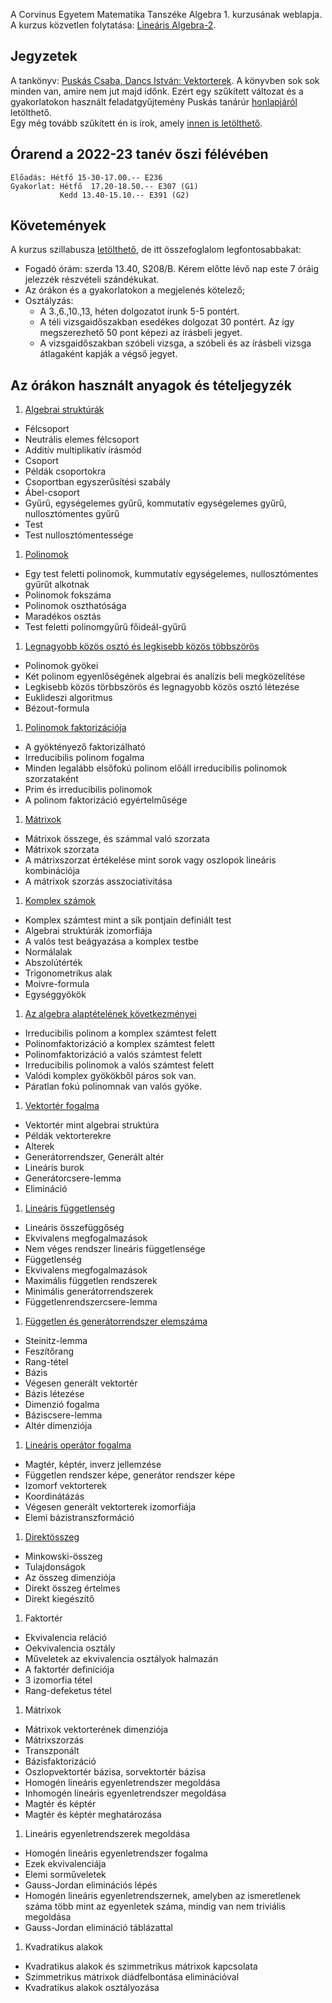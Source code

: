 A Corvinus Egyetem Matematika Tanszéke Algebra 1. kurzusának weblapja. 
A kurzus közvetlen folytatása: [Lineáris Algebra-2](/algebra-2).

## Jegyzetek
A tankönyv: [Puskás Csaba, Dancs István: Vektorterek](http://hunteka.uni-corvinus.hu/record/-/record/BCEKK379187).
A könyvben sok sok minden van, amire nem jut majd időnk. 
Ezért egy szűkített változat és a gyakorlatokon használt feladatgyűjtemény Puskás tanárúr [honlapjáról](http://web.uni-corvinus.hu/puskas) letölthető.\
Egy még tovább szűkített én is írok, amely [innen is letölthető](/linearalgebra).

## Órarend a 2022-23 tanév őszi félévében
    Előadás: Hétfő 15-30-17.00.-- E236
    Gyakorlat: Hétfő  17.20-18.50.-- E307 (G1)
               Kedd 13.40-15.10.-- E391 (G2)

## Követemények
A kurzus szillabusza [letölthető](https://www.uni-corvinus.hu/tantargyak/4MA12NAK02O/),
de itt összefoglalom legfontosabbakat:
 * Fogadó órám: szerda 13.40, S208/B. Kérem előtte lévő nap este 7 óráig jelezzék részvételi szándékukat.
 * Az órákon és a gyakorlatokon a megjelenés kötelező;
 * Osztályzás: 
   - A 3.,6.,10.,13, héten dolgozatot írunk 5-5 pontért. 
   - A téli vizsgaidőszakban esedékes dolgozat 30 pontért. Az így megszerezhető 50 pont képezi az írásbeli jegyet.
   - A vizsgaidőszakban szóbeli vizsga, a szóbeli és az írásbeli vizsga átlagaként kapják a végső jegyet.

## Az órákon használt anyagok és tételjegyzék
1. [Algebrai struktúrák](http://web.uni-corvinus.hu/magyarkuti/1-Algebra1.pdf)
  * Félcsoport
  * Neutrális elemes félcsoport
  * Additív multiplikatív írásmód
  * Csoport
  * Példák csoportokra
  * Csoportban egyszerűsítési szabály
  * Ábel-csoport
  * Gyűrű, egységelemes gyűrű, kommutatív egységelemes gyűrű, nullosztómentes gyűrű
  * Test
  * Test nullosztómentessége

1. [Polinomok](http://web.uni-corvinus.hu/magyarkuti/2-Algebra1.pdf)
  * Egy test feletti polinomok, kummutatív egységelemes, nullosztómentes gyűrűt alkotnak
  * Polinomok fokszáma
  * Polinomok oszthatósága
  * Maradékos osztás
  * Test feletti polinomgyűrű főideál-gyűrű

1. [Legnagyobb közös osztó és legkisebb közös többszörös](http://web.uni-corvinus.hu/magyarkuti/3-Algebra1.pdf)
  * Polinomok gyökei
  * Két polinom egyenlőségének algebrai és analízis beli megközelítése
  * Legkisebb közös törbbszörös és legnagyobb közös osztó létezése
  * Euklideszi algoritmus
  * Bézout-formula

1. [Polinomok faktorizációja](http://web.uni-corvinus.hu/magyarkuti/4-Algebra1.pdf)
* A gyöktényező faktorizálható
* Irreducibilis polinom fogalma
* Minden legalább elsőfokú polinom előáll irreducibilis polinomok szorzataként
* Prim és irreducibilis polinomok
* A polinom faktorizáció egyértelműsége

1. [Mátrixok](http://web.uni-corvinus.hu/magyarkuti/5-Algebra1.pdf)
* Mátrixok összege, és számmal való szorzata
* Mátrixok szorzata
* A mátrixszorzat értékelése mint sorok vagy oszlopok lineáris kombinációja
* A mátrixok szorzás asszociativitása

1. [Komplex számok](http://web.uni-corvinus.hu/magyarkuti/5-Algebra1.pdf)
* Komplex számtest mint a sík pontjain definiált test
* Algebrai struktúrák izomorfiája
* A valós test beágyazása a komplex testbe
* Normálalak
* Abszolútérték
* Trigonometrikus alak
* Moivre-formula
* Egységgyökök

1. [Az algebra alaptételének következményei](http://web.uni-corvinus.hu/magyarkuti/6-Algebra1.pdf)
* Irreducibilis polinom a komplex számtest felett
* Polinomfaktorizáció a komplex számtest felett
* Polinomfaktorizáció a valós számtest felett
* Irreducibilis polinomok a valós számtest felett
* Valódi komplex gyökökből páros sok van.
* Páratlan fokú polinomnak van valós gyöke.

1. [Vektortér fogalma](http://web.uni-corvinus.hu/magyarkuti/7-Algebra1.pdf)
* Vektortér mint algebrai struktúra
* Példák vektorterekre
* Alterek
* Generátorrendszer, Generált altér
* Lineáris burok
* Generátorcsere-lemma
* Elimináció

1. [Lineáris függetlenség](http://web.uni-corvinus.hu/magyarkuti/8-Algebra1.pdf)
* Lineáris összefüggőség
* Ekvivalens megfogalmazások
* Nem véges rendszer lineáris függetlensége
* Függetlenség
* Ekvivalens megfogalmazások
* Maximális független rendszerek
* Minimális generátorrendszerek
* Függetlenrendszercsere-lemma

1. [Független és generátorrendszer elemszáma](http://web.uni-corvinus.hu/magyarkuti/9-Algebra1.pdf)
* Steinitz-lemma
* Feszítőrang
* Rang-tétel
* Bázis
* Végesen generált vektortér
* Bázis létezése
* Dimenzió fogalma
* Báziscsere-lemma
* Altér dimenziója

1. [Lineáris operátor fogalma](http://web.uni-corvinus.hu/magyarkuti/10-Algebra1.pdf)
* Magtér, képtér, inverz jellemzése
* Független rendszer képe, generátor rendszer képe
* Izomorf vektorterek
* Koordinátázás
* Végesen generált vektorterek izomorfiája
* Elemi bázistranszformáció

1. [Direktösszeg](http://web.uni-corvinus.hu/magyarkuti/11-Algebra1.pdf)
* Minkowski-összeg
* Tulajdonságok
* Az összeg dimenziója
* Direkt összeg értelmes
* Direkt kiegészítő

1. Faktortér
* Ekvivalencia reláció
* Oekvivalencia osztály
* Műveletek az ekvivalencia osztályok halmazán
* A faktortér definíciója
* 3 izomorfia tétel
* Rang-defeketus tétel

1. Mátrixok 
* Mátrixok vektorterének dimenziója
* Mátrixszorzás
* Transzponált
* Bázisfaktorizáció
* Oszlopvektortér bázisa, sorvektortér bázisa
* Homogén lineáris egyenletrendszer megoldása
* Inhomogén lineáris egyenletrendszer megoldása
* Magtér és képtér
* Magtér és képtér meghatározása

1. Lineáris egyenletrendszerek megoldása 
* Homogén lineáris egyenletrendszer fogalma
* Ezek ekvivalenciája
* Elemi sorműveletek
* Gauss-Jordan eliminációs lépés
* Homogén lineáris egyenletrendszernek, amelyben az ismeretlenek száma több mint az egyenletek száma, mindig van nem triviális megoldása
* Gauss-Jordan elimináció táblázattal

1. Kvadratikus alakok
* Kvadratikus alakok és szimmetrikus mátrixok kapcsolata
* Szimmetrikus mátrixok diádfelbontása eliminációval
* Kvadratikus alakok osztályozása
